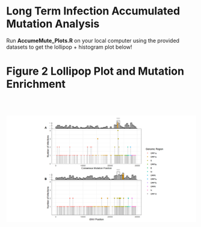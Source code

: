 # Long Term Infection Accumulated Mutation Analysis
Run **AccumeMute_Plots.R** on your local computer using the provided datasets to get the lollipop + histogram plot below!

# Figure 2 Lollipop Plot and Mutation Enrichment

<br/><br/>

<p align="center">
    <img src=https://github.com/elder099/SC2_LTI_Accumulated_Mutations/blob/main/SigBin_LTI_Fig_2_Final.jpg>
</p>

<br/><br/>

